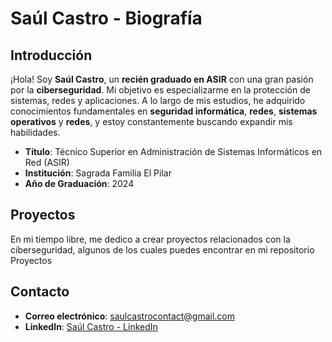 # Saúl Castro - Biografía

## Introducción

¡Hola! Soy **Saúl Castro**, un **recién graduado en ASIR** con una gran pasión por la **ciberseguridad**. Mi objetivo es especializarme en la protección de sistemas, redes y aplicaciones. A lo largo de mis estudios, he adquirido conocimientos fundamentales en **seguridad informática**, **redes**, **sistemas operativos** y **redes**, y estoy constantemente buscando expandir mis habilidades.


- **Título**: Técnico Superior en Administración de Sistemas Informáticos en Red (ASIR)
- **Institución**: Sagrada Familia El Pilar
- **Año de Graduación**: 2024

## Proyectos

En mi tiempo libre, me dedico a crear proyectos relacionados con la ciberseguridad, algunos de los cuales puedes encontrar en mi repositorio Proyectos

## Contacto

- **Correo electrónico**: saulcastrocontact@gmail.com
- **LinkedIn**: [Saúl Castro - LinkedIn](https://www.linkedin.com/in/saul-castro-botran/)
